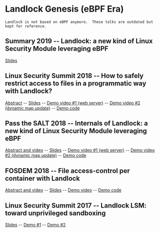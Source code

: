 # Landlock Genesis (eBPF Era)

```{warning}
Landlock is not based on eBPF anymore.  These talks are outdated but kept for reference.
```

## Summary 2019 -- Landlock: a new kind of Linux Security Module leveraging eBPF

[Slides](talks/2019-09-12_landlock-summary.pdf)

## Linux Security Summit 2018 -- How to safely restrict access to files in a programmatic way with Landlock?

[Abstract](https://lssna18.sched.com/event/FLYR) -- [Slides](talks/2018-08-27_landlock-lss.pdf) -- [Demo video #1 (web server)](talks/2018-08-27_landlock-lss_demo-1-web.mkv) -- [Demo video #2 (dynamic map update)](talks/2018-08-27_landlock-lss_demo-2-dynmap.mkv) -- [Demo code](https://github.com/landlock-lsm/linux/blob/landlock-v8/samples/bpf/landlock1_kern.c)

## Pass the SALT 2018 -- Internals of Landlock: a new kind of Linux Security Module leveraging eBPF

[Abstract and video](https://2018.pass-the-salt.org/programme/#landlock) -- [Slides](talks/2018-07-04_landlock-pts.pdf) -- [Demo video #1 (web server)](talks/2018-07-04_landlock-pts_demo-1-web.mkv) -- [Demo video #2 (dynamic map update)](talks/2018-07-04_landlock-pts_demo-2-dynmap.mkv) -- [Demo code](https://github.com/landlock-lsm/linux/blob/landlock-v8/samples/bpf/landlock1_kern.c)

## FOSDEM 2018 -- File access-control per container with Landlock

[Abstract and video](https://fosdem.org/2018/schedule/event/containers_landlock/) -- [Slides](talks/2018-02-04_landlock-fosdem.pdf) -- [Demo video](talks/2018-02-04_landlock-fosdem_demo.mkv) -- [Demo code](https://github.com/landlock-lsm/linux/blob/landlock-v8-alpha/samples/bpf/landlock1_kern.c)

## Linux Security Summit 2017 -- Landlock LSM: toward unprivileged sandboxing

[Slides](talks/2017-09-14_landlock-lss.pdf) -- [Demo #1](talks/2017-09-14_landlock-lss_demo-1-ro-tty.mkv) -- [Demo #2](talks/2017-09-14_landlock-lss_demo-2-fsview-gui.mkv)
